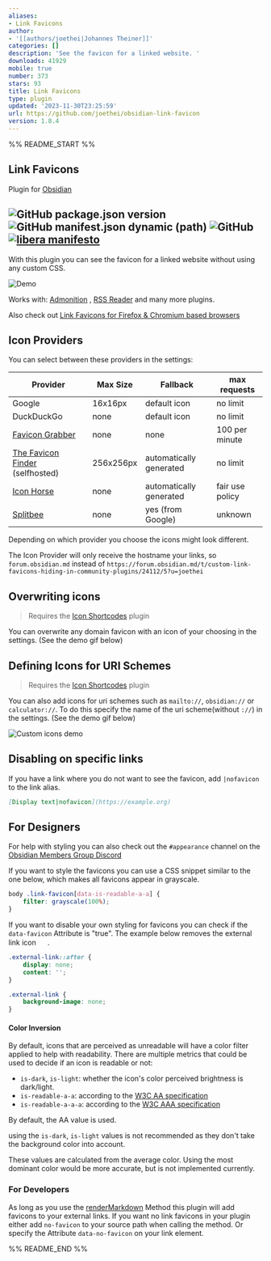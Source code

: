 ```yaml
---
aliases:
- Link Favicons
author:
- '[[authors/joethei|Johannes Theiner]]'
categories: []
description: 'See the favicon for a linked website. '
downloads: 41929
mobile: true
number: 373
stars: 93
title: Link Favicons
type: plugin
updated: '2023-11-30T23:25:59'
url: https://github.com/joethei/obsidian-link-favicon
version: 1.8.4
---
```


%% README_START %%

## Link Favicons

Plugin for [Obsidian](https://obsidian.md)

![GitHub package.json version](https://img.shields.io/github/package-json/v/joethei/obsidian-link-favicon)
![GitHub manifest.json dynamic (path)](https://img.shields.io/github/manifest-json/minAppVersion/joethei/obsidian-link-favicon?label=lowest%20supported%20app%20version)
![GitHub](https://img.shields.io/github/license/joethei/obsidian-link-favicon)
[![libera manifesto](https://img.shields.io/badge/libera-manifesto-lightgrey.svg)](https://liberamanifesto.com)
---

With this plugin you can see the favicon for a linked website without using any custom CSS.

![Demo](https://i.joethei.space/Obsidian_zWTByulHmW.png)

Works with: [Admonition](https://github.com/valentine195/obsidian-admonition)
, [RSS Reader](https://github.com/joethei/obsidian-rss) and many more plugins.

Also check out [Link Favicons for Firefox & Chromium based browsers](https://github.com/joethei/browser-favicon-links)

## Icon Providers
You can select between these providers in the settings:

| Provider                                                           | Max Size  | Fallback                | max requests    |
|--------------------------------------------------------------------|-----------|-------------------------|-----------------|
| Google                                                             | 16x16px   | default icon            | no limit️       |
| DuckDuckGo                                                         | none      | default icon            | no limit        |
| [Favicon Grabber](https://favicongrabber.com/)                     | none      | none                    | 100 per minute  | 
| [The Favicon Finder](https://github.com/mat/besticon) (selfhosted) | 256x256px | automatically generated | no limit️       |
| [Icon Horse](https://icon.horse/)                                  | none      | automatically generated | fair use policy |
| [Splitbee](https://github.com/splitbee/favicon-resolver)           | none      | yes (from Google)       | unknown         |

Depending on which provider you choose the icons might look different.

The Icon Provider will only receive the hostname your links, so `forum.obsidian.md` instead
of `https://forum.obsidian.md/t/custom-link-favicons-hiding-in-community-plugins/24112/5?u=joethei`


## Overwriting icons
> Requires the [Icon Shortcodes](https://github.com/aidenlx/obsidian-icon-shortcodes) plugin

You can overwrite any domain favicon with an icon of your choosing in the settings.
(See the demo gif below)

## Defining Icons for URI Schemes
> Requires the [Icon Shortcodes](https://github.com/aidenlx/obsidian-icon-shortcodes) plugin

You can also add icons for uri schemes such as `mailto://`, `obsidian://` or `calculator://`.
To do this specify the name of the uri scheme(without `://`) in the settings.
(See the demo gif below)

![Custom icons demo](https://i.joethei.space/IJkX7xvrUB.gif)

## Disabling on specific links
If you have a link where you do not want to see the favicon, add `|nofavicon` to the link alias.
```md
[Display text|nofavicon](https://example.org)
```

## For Designers
For help with styling you can also check out the `#appearance` channel on
the [Obsidian Members Group Discord](https://obsidian.md/community)

If you want to style the favicons you can use a CSS snippet similar to the one below, which makes all favicons appear in
grayscale.

```css
body .link-favicon[data-is-readable-a-a] {
	filter: grayscale(100%);
}
```

If you want to disable your own styling for favicons you can check if the `data-favicon` Attribute is "true". The
example below removes the external link
icon <img src="https://upload.wikimedia.org/wikipedia/commons/thumb/6/6a/External_link_font_awesome.svg/240px-External_link_font_awesome.svg.png" height="15px">
.

```css
.external-link::after {
	display: none;
	content: '';
}

.external-link {
	background-image: none;
}
```

#### Color Inversion

By default, icons that are perceived as unreadable will have a color filter applied to help with readability.
There are multiple metrics that could be used to decide if an icon is readable or not:
- `is-dark`, `is-light`: whether the icon's color perceived brightness is dark/light.
- `is-readable-a-a`: according to the [W3C AA specification](https://www.w3.org/TR/UNDERSTANDING-WCAG20/visual-audio-contrast-contrast.html)
- `is-readable-a-a-a`: according to the [W3C AAA specification](https://www.w3.org/TR/UNDERSTANDING-WCAG20/visual-audio-contrast7.html)

By default, the AA value is used.

using the `is-dark`, `is-light` values is not recommended as they don't take the background color into account.

These values are calculated from the average color.
Using the most dominant color would be more accurate, but is not implemented currently.

### For Developers

As long as you use
the [renderMarkdown](https://marcus.se.net/obsidian-plugin-docs/api/classes/MarkdownRenderer#rendermarkdown)
Method this plugin will add favicons to your external links.
If you want no link favicons in your plugin either add `no-favicon` to your source path when calling the method.
Or specify the Attribute `data-no-favicon` on your link element.


%% README_END %%